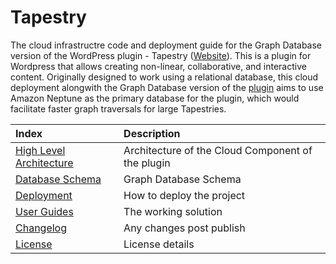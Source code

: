 # Tapestry

The cloud infrastructre code and deployment guide for the Graph Database version of the WordPress plugin - Tapestry ([Website](https://www.home.tapestry-tool.com/)). This is a plugin for Wordpress that allows creating non-linear, collaborative, and interactive content. Originally designed to work using a relational database, this cloud deployment alongwith the Graph Database version of the [plugin](https://github.com/UBC-CIC/tapestry-wp-graphDB) aims to use Amazon Neptune as the primary database for the plugin, which would facilitate faster graph traversals for large Tapestries.

| Index                                                 | Description                                               |
|:------------------------------------------------------|:----------------------------------------------------------| 
| [High Level Architecture](#High-Level-Architecture)   | Architecture of the Cloud Component of the plugin         |
| [Database Schema](#Schema)                            | Graph Database Schema                                     |
| [Deployment](#Deployment-Guide)                       | How to deploy the project                                 |
| [User Guides](#User-Guides)                           | The working solution                                      |
| [Changelog](#Changelog)                               | Any changes post publish                                  |
| [License](#License)                                   | License details                                           |


